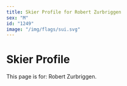 ```yaml
---
title: Skier Profile for Robert Zurbriggen
sex: "M"
id: "1249"
image: "/img/flags/sui.svg" 
---
```


# Skier Profile

This page is for: Robert Zurbriggen.
    